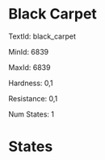 # Black Carpet

TextId: black_carpet

MinId: 6839

MaxId: 6839

Hardness: 0,1

Resistance: 0,1


Num States: 1

# States
```

```